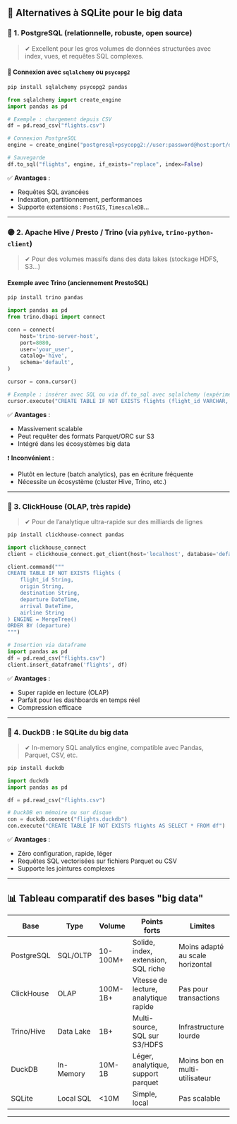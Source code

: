 

## 🚀 Alternatives à SQLite pour le big data

### 🔷 1. **PostgreSQL** (relationnelle, robuste, open source)

> ✔ Excellent pour les gros volumes de données structurées avec index, vues, et requêtes SQL complexes.

#### 🔌 Connexion avec `sqlalchemy` ou `psycopg2`

```bash
pip install sqlalchemy psycopg2 pandas
```

```python
from sqlalchemy import create_engine
import pandas as pd

# Exemple : chargement depuis CSV
df = pd.read_csv("flights.csv")

# Connexion PostgreSQL
engine = create_engine("postgresql+psycopg2://user:password@host:port/dbname")

# Sauvegarde
df.to_sql("flights", engine, if_exists="replace", index=False)
```

✅ **Avantages** :
- Requêtes SQL avancées
- Indexation, partitionnement, performances
- Supporte extensions : `PostGIS`, `TimescaleDB`…

---

### 🟣 2. **Apache Hive / Presto / Trino** (via `pyhive`, `trino-python-client`)

> ✔ Pour des volumes massifs dans des data lakes (stockage HDFS, S3…)

#### Exemple avec Trino (anciennement PrestoSQL)

```bash
pip install trino pandas
```

```python
import pandas as pd
from trino.dbapi import connect

conn = connect(
    host='trino-server-host',
    port=8080,
    user='your_user',
    catalog='hive',
    schema='default',
)

cursor = conn.cursor()

# Exemple : insérer avec SQL ou via df.to_sql avec sqlalchemy (expérimental)
cursor.execute("CREATE TABLE IF NOT EXISTS flights (flight_id VARCHAR, ...)")
```

✅ **Avantages** :
- Massivement scalable
- Peut requêter des formats Parquet/ORC sur S3
- Intégré dans les écosystèmes big data

❗ **Inconvénient** :
- Plutôt en lecture (batch analytics), pas en écriture fréquente
- Nécessite un écosystème (cluster Hive, Trino, etc.)

---

### 🔶 3. **ClickHouse** (OLAP, très rapide)

> ✔ Pour de l’analytique ultra-rapide sur des milliards de lignes

```bash
pip install clickhouse-connect pandas
```

```python
import clickhouse_connect
client = clickhouse_connect.get_client(host='localhost', database='default')

client.command("""
CREATE TABLE IF NOT EXISTS flights (
    flight_id String,
    origin String,
    destination String,
    departure DateTime,
    arrival DateTime,
    airline String
) ENGINE = MergeTree()
ORDER BY (departure)
""")

# Insertion via dataframe
import pandas as pd
df = pd.read_csv("flights.csv")
client.insert_dataframe('flights', df)
```

✅ **Avantages** :
- Super rapide en lecture (OLAP)
- Parfait pour les dashboards en temps réel
- Compression efficace

---

### 🔷 4. **DuckDB** : le SQLite du big data

> ✔ In-memory SQL analytics engine, compatible avec Pandas, Parquet, CSV, etc.

```bash
pip install duckdb
```

```python
import duckdb
import pandas as pd

df = pd.read_csv("flights.csv")

# DuckDB en mémoire ou sur disque
con = duckdb.connect("flights.duckdb")
con.execute("CREATE TABLE IF NOT EXISTS flights AS SELECT * FROM df")
```

✅ **Avantages** :
- Zéro configuration, rapide, léger
- Requêtes SQL vectorisées sur fichiers Parquet ou CSV
- Supporte les jointures complexes

---

## 📊 Tableau comparatif des bases "big data"

| Base         | Type         | Volume     | Points forts                          | Limites                        |
|--------------|--------------|------------|----------------------------------------|--------------------------------|
| PostgreSQL   | SQL/OLTP     | 10-100M+   | Solide, index, extension, SQL riche    | Moins adapté au scale horizontal |
| ClickHouse   | OLAP         | 100M-1B+   | Vitesse de lecture, analytique rapide | Pas pour transactions          |
| Trino/Hive   | Data Lake    | 1B+        | Multi-source, SQL sur S3/HDFS         | Infrastructure lourde          |
| DuckDB       | In-Memory    | 10M-1B     | Léger, analytique, support parquet    | Moins bon en multi-utilisateur |
| SQLite       | Local SQL    | <10M       | Simple, local                         | Pas scalable                   |

---